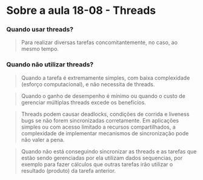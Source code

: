 # Sobre a aula 18-08 - Threads

### Quando usar threads?

> Para realizar diversas tarefas concomitantemente, no caso, ao mesmo tempo.

### Quando não utilizar threads?

> Quando a tarefa é extremamente simples, com baixa complexidade (esforço computacional), e não necessita de threads.

> Quando o ganho de desempenho é mínimo ou quando o custo de gerenciar múltiplas threads excede os benefícios.

> Threads podem causar deadlocks, condições de corrida e liveness bugs se não forem sincronizadas corretamente. Em aplicações simples ou com acesso limitado a recursos compartilhados, a complexidade de implementar mecanismos de sincronização pode não valer a pena.

> Quando não está conseguindo sincronizar as threads e as tarefas que estão sendo gerenciadas por ela utilizam dados sequencias, por exemplo para fazer cálculos que outras tarefas irão utilizar o resultado (produto) da tarefa anterior.
